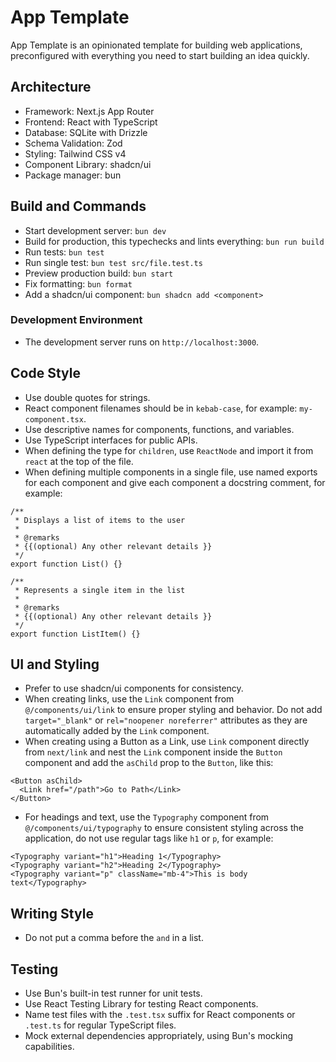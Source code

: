 # App Template

App Template is an opinionated template for building web applications, preconfigured with everything you need to start building an idea quickly.

## Architecture

- Framework: Next.js App Router
- Frontend: React with TypeScript
- Database: SQLite with Drizzle
- Schema Validation: Zod
- Styling: Tailwind CSS v4
- Component Library: shadcn/ui
- Package manager: bun

## Build and Commands

- Start development server: `bun dev`
- Build for production, this typechecks and lints everything: `bun run build`
- Run tests: `bun test`
- Run single test: `bun test src/file.test.ts`
- Preview production build: `bun start`
- Fix formatting: `bun format`
- Add a shadcn/ui component: `bun shadcn add <component>`

### Development Environment

- The development server runs on `http://localhost:3000`.

## Code Style

- Use double quotes for strings.
- React component filenames should be in `kebab-case`, for example: `my-component.tsx`.
- Use descriptive names for components, functions, and variables.
- Use TypeScript interfaces for public APIs.
- When defining the type for `children`, use `ReactNode` and import it from `react` at the top of the file.
- When defining multiple components in a single file, use named exports for each component and give each component a docstring comment, for example:

```tsx
/**
 * Displays a list of items to the user
 *
 * @remarks
 * {{(optional) Any other relevant details }}
 */
export function List() {}

/**
 * Represents a single item in the list
 *
 * @remarks
 * {{(optional) Any other relevant details }}
 */
export function ListItem() {}
```

## UI and Styling

- Prefer to use shadcn/ui components for consistency.
- When creating links, use the `Link` component from `@/components/ui/link` to ensure proper styling and behavior. Do not add `target="_blank"` or `rel="noopener noreferrer"` attributes as they are automatically added by the `Link` component.
- When creating using a Button as a Link, use `Link` component directly from `next/link` and nest the `Link` component inside the `Button` component and add the `asChild` prop to the `Button`, like this:

```tsx
<Button asChild>
  <Link href="/path">Go to Path</Link>
</Button>
```

- For headings and text, use the `Typography` component from `@/components/ui/typography` to ensure consistent styling across the application, do not use regular tags like `h1` or `p`, for example:

```tsx
<Typography variant="h1">Heading 1</Typography>
<Typography variant="h2">Heading 2</Typography>
<Typography variant="p" className="mb-4">This is body text</Typography>
```

## Writing Style

- Do not put a comma before the `and` in a list.

## Testing

- Use Bun's built-in test runner for unit tests.
- Use React Testing Library for testing React components.
- Name test files with the `.test.tsx` suffix for React components or `.test.ts` for regular TypeScript files.
- Mock external dependencies appropriately, using Bun's mocking capabilities.
